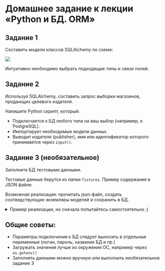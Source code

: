 # Домашнее задание к лекции «Python и БД. ORM»

## Задание 1

Составить модели классов SQLAlchemy по схеме:

![](readme/book_publishers_scheme.png)

Интуитивно необходимо выбрать подходящие типы и связи полей.

## Задание 2

Используя SQLAlchemy, составить запрос выборки магазинов, продающих целевого издателя.

Напишите Python скрипт, который:

- Подключается к БД любого типа на ваш выбор (например, к PostgreSQL).
- Импортирует необходимые модели данных.
- Выводит издателя (publisher), имя или идентификатор которого принимается через `input()`.

## Задание 3 (необязательное)

Заполните БД тестовыми данными.

Тестовые данные берутся из папки `fixtures`. Пример содержания в JSON файле.

Возможная реализация: прочитать json-файл, создать соотведствующие экземляры моделей и сохранить в БД.

<details>

<summary>Пример реализации, но сначала попытайтесь самостоятельно ;)</summary>

```python
import json

import sqlalchemy
from sqlalchemy.orm import sessionmaker

from models import create_tables, Publisher, Shop, Book, Stock, Sale


DSN = '...'
engine = sqlalchemy.create_engine(DSN)
create_tables(engine)

Session = sessionmaker(bind=engine)
session = Session()

with open('fixtures/tests_data.json', 'r') as fd:
    data = json.load(fd)

for record in data:
    model = {
        'publisher': Publisher,
        'shop': Shop,
        'book': Book,
        'stock': Stock,
        'sale': Sale,
    }[record.get('model')]
    session.add(model(id=record.get('pk'), **record.get('fields')))
session.commit()
```

</details>

## Общие советы:

- Параметры подключения к БД следует выносить в отдельные переменные (логин, пароль, название БД и пр.)
- Загружать значения лучше из окружения ОС, например через `os.getenv()`
- Заполнять данными можно вручную или выполнить необязательное задание 3
